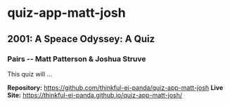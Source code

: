 # quiz-app-matt-josh

## 2001: A Speace Odyssey: A Quiz

### Pairs -- Matt Patterson & Joshua Struve

This quiz will ...

**Repository:** <https://github.com/thinkful-ei-panda/quiz-app-matt-josh>
**Live Site:** <https://thinkful-ei-panda.github.io/quiz-app-matt-josh/>
